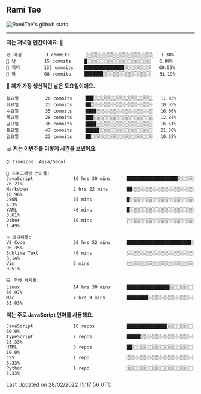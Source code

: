 ## Rami Tae

![RamiTae's github stats](https://github-readme-stats.vercel.app/api?username=RamiTae&show_icons=true&theme=tokyonight)

---
<!--START_SECTION:waka-->
**저는 저녁형 인간이에요. 🦉** 

```text
🌞 아침         3 commits      ░░░░░░░░░░░░░░░░░░░░░░░░░   1.38% 
🌆 낮　         15 commits     █░░░░░░░░░░░░░░░░░░░░░░░░   6.88% 
🌃 저녁         132 commits    ███████████████░░░░░░░░░░   60.55% 
🌙 밤　         68 commits     ███████░░░░░░░░░░░░░░░░░░   31.19%

```
📅 **제가 가장 생산적인 날은 토요일이에요.** 

```text
월요일          26 commits     ███░░░░░░░░░░░░░░░░░░░░░░   11.93% 
화요일          23 commits     ██░░░░░░░░░░░░░░░░░░░░░░░   10.55% 
수요일          35 commits     ████░░░░░░░░░░░░░░░░░░░░░   16.06% 
목요일          28 commits     ███░░░░░░░░░░░░░░░░░░░░░░   12.84% 
금요일          36 commits     ████░░░░░░░░░░░░░░░░░░░░░   16.51% 
토요일          47 commits     █████░░░░░░░░░░░░░░░░░░░░   21.56% 
일요일          23 commits     ██░░░░░░░░░░░░░░░░░░░░░░░   10.55%

```


📊 **저는 이번주를 이렇게 시간을 보냈어요.** 

```text
⌚︎ Timezone: Asia/Seoul

💬 프로그래밍 언어들: 
JavaScript               16 hrs 30 mins      ███████████████████░░░░░░   76.21% 
Markdown                 2 hrs 22 mins       ██░░░░░░░░░░░░░░░░░░░░░░░   10.96% 
JSON                     55 mins             █░░░░░░░░░░░░░░░░░░░░░░░░   4.3% 
YAML                     46 mins             █░░░░░░░░░░░░░░░░░░░░░░░░   3.61% 
Other                    19 mins             ░░░░░░░░░░░░░░░░░░░░░░░░░   1.49%

🔥 에디터들: 
VS Code                  20 hrs 52 mins      ████████████████████████░   96.35% 
Sublime Text             40 mins             ░░░░░░░░░░░░░░░░░░░░░░░░░   3.14% 
Vim                      6 mins              ░░░░░░░░░░░░░░░░░░░░░░░░░   0.51%

💻 운영 체제들: 
Linux                    14 hrs 30 mins      ████████████████░░░░░░░░░   66.97% 
Mac                      7 hrs 9 mins        ████████░░░░░░░░░░░░░░░░░   33.03%

```

**저는 주로 JavaScript 언어를 사용해요.** 

```text
JavaScript               18 repos            ███████████████░░░░░░░░░░   60.0% 
TypeScript               7 repos             █████░░░░░░░░░░░░░░░░░░░░   23.33% 
HTML                     3 repos             ██░░░░░░░░░░░░░░░░░░░░░░░   10.0% 
CSS                      1 repo              ░░░░░░░░░░░░░░░░░░░░░░░░░   3.33% 
Python                   1 repo              ░░░░░░░░░░░░░░░░░░░░░░░░░   3.33%

```



 Last Updated on 28/02/2022 15:17:56 UTC
<!--END_SECTION:waka-->
